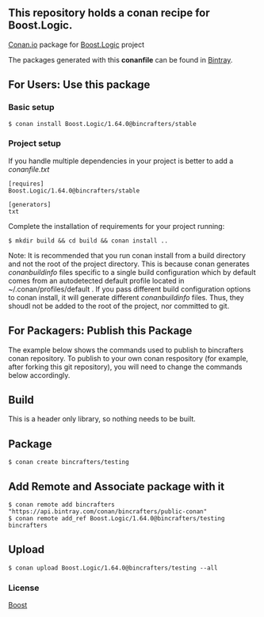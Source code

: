## This repository holds a conan recipe for Boost.Logic.

[Conan.io](https://conan.io) package for [Boost.Logic](https://github.com/Boostorg/Logic) project

The packages generated with this **conanfile** can be found in [Bintray](https://bintray.com/bincrafters/public-conan/Boost.Logic%3Abincrafters).

## For Users: Use this package

### Basic setup

    $ conan install Boost.Logic/1.64.0@bincrafters/stable

### Project setup

If you handle multiple dependencies in your project is better to add a *conanfile.txt*

    [requires]
    Boost.Logic/1.64.0@bincrafters/stable

    [generators]
    txt

Complete the installation of requirements for your project running:</small></span>

    $ mkdir build && cd build && conan install ..
	
Note: It is recommended that you run conan install from a build directory and not the root of the project directory.  This is because conan generates *conanbuildinfo* files specific to a single build configuration which by default comes from an autodetected default profile located in ~/.conan/profiles/default .  If you pass different build configuration options to conan install, it will generate different *conanbuildinfo* files.  Thus, they shoudl not be added to the root of the project, nor committed to git. 

## For Packagers: Publish this Package

The example below shows the commands used to publish to bincrafters conan repository. To publish to your own conan respository (for example, after forking this git repository), you will need to change the commands below accordingly. 

## Build  

This is a header only library, so nothing needs to be built.

## Package 

    $ conan create bincrafters/testing
	
## Add Remote and Associate package with it

	$ conan remote add bincrafters "https://api.bintray.com/conan/bincrafters/public-conan"
	$ conan remote add_ref Boost.Logic/1.64.0@bincrafters/testing bincrafters

## Upload

    $ conan upload Boost.Logic/1.64.0@bincrafters/testing --all

### License
[Boost](LICENSE)
